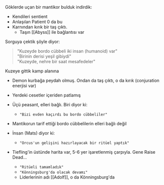 ---
---  
  
Göklerde uçan bir mantikor bulduk indirdik:  

- Kendileri sentient  
- Anlaşılan Patient 0 da bu  
- Karnından kırık bir taş çıktı.  
	- Taşın [[Abyss]] ile bağlantısı var  
  
Sorguya çektik şöyle diyor:  
  
> "Kuzeyde bordo cübbeli iki insan (humanoid) var"  
>     "Birinin derisi yeşil gibiydi"  
> "Kuzeyde, nehre bir saat mesafedeler"  
  
Kuzeye gittik kamp alanına  

- Demon kurbağa peydah olmuş. Ondan da taş çıktı, o da kırık (conjuration enerjisi var)  
- Yerdeki cesetler içeriden patlamış  
- Üçü peasant, elleri bağlı. Biri diyor ki:  
	- `"Bizi evden kaçırdı bu bordo cübbeliler"`  

- Mantikorun tarif ettiği bordo cübbelilerin elleri bağlı değil  
- İnsan (Mats) diyor ki:  
	- `"Orcus'un gelişini hazırlayacak bir ritüel yaptık"`  

- Tiefling'in üstünde harita var, 5-6 yer işaretlenmiş çarpıyla. Gene Raise Dead...  
	- `"Ritüeli tamamladık"`  
	- `"Könningsburg'da olacak devamı"`  
	- Liderlerinin adı [[Adolf]], o da Könningsburg'da